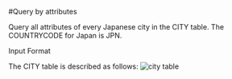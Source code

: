 

#Query by attributes

Query all attributes of every Japanese city in the CITY table. The COUNTRYCODE for Japan is JPN.

Input Format

The CITY table is described as follows: 
![city table](https://s3.amazonaws.com/hr-challenge-images/8137/1449729804-f21d187d0f-CITY.jpg)

